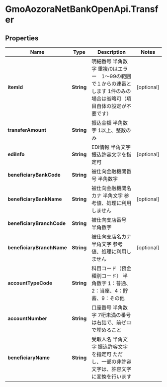 # GmoAozoraNetBankOpenApi.Transfer

## Properties
Name | Type | Description | Notes
------------ | ------------- | ------------- | -------------
**itemId** | **String** | 明細番号 半角数字 重複/0はエラー　1～99の範囲で１からの連番とします 1件のみの場合は省略可（項目自体の設定が不要です）  | [optional] 
**transferAmount** | **String** | 振込金額 半角数字 1以上、整数のみ  | 
**ediInfo** | **String** | EDI情報 半角文字 振込許容文字を指定可  | [optional] 
**beneficiaryBankCode** | **String** | 被仕向金融機関番号 半角数字  | 
**beneficiaryBankName** | **String** | 被仕向金融機関名カナ 半角文字 参考値、処理に利用しません  | [optional] 
**beneficiaryBranchCode** | **String** | 被仕向支店番号 半角数字  | 
**beneficiaryBranchName** | **String** | 被仕向支店名カナ 半角文字 参考値、処理に利用しません  | [optional] 
**accountTypeCode** | **String** | 科目コード（預金種別コード） 半角数字 1：普通、2：当座、4：貯蓄、9：その他  | 
**accountNumber** | **String** | 口座番号 半角数字 7桁未満の番号は右詰で、前ゼロで埋めること  | 
**beneficiaryName** | **String** | 受取人名 半角文字 振込許容文字を指定可 ただし、一部の非許容文字は、許容文字に変換を行います  | 


